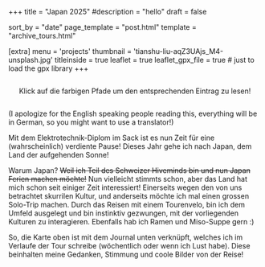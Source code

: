 +++
title = "Japan 2025"
#description = "hello"
draft = false

sort_by = "date"
page_template = "post.html"
template = "archive_tours.html"

[extra]
menu = 'projects'
thumbnail = 'tianshu-liu-aqZ3UAjs_M4-unsplash.jpg'
titleinside = true
leaflet = true
leaflet_gpx_file = true # just to load the gpx library
+++

<div style="justify-self: center; display: flex">
<span style="color: var(--color-accent); font-family:'tabler-icons'">&#xee4b;</span>
<p style="justify-self: center;">
Klick auf die farbigen Pfade um den entsprechenden Eintrag zu lesen!<br>
</p>
<span style="color: var(--color-accent); font-family:'tabler-icons'">&#xee4d;</span>
</div>

(I apologize for the English speaking people reading this, everything will be in German, so you might want to use a translator!)

Mit dem Elektrotechnik-Diplom im Sack ist es nun Zeit für eine (wahrscheinlich) verdiente Pause! Dieses Jahr gehe ich nach Japan, dem Land der aufgehenden Sonne!

Warum Japan? <s>Weil ich Teil des Schweizer Hiveminds bin und nun Japan Ferien machen möchte!</s> Nun vielleicht stimmts schon, aber das Land hat mich schon seit einiger Zeit interessiert! Einerseits wegen den von uns betrachtet skurrilen Kultur, und anderseits möchte ich mal einen grossen Solo-Trip machen. Durch das Reisen mit einem Tourenvelo, bin ich dem Umfeld ausgelegt und bin instinktiv gezwungen, mit der vorliegenden Kulturen zu interagieren. Ebenfalls hab ich Ramen und Miso-Suppe gern :)

So, die Karte oben ist mit dem Journal unten verknüpft, welches ich im Verlaufe der Tour schreibe (wöchentlich oder wenn ich Lust habe). Diese beinhalten meine Gedanken, Stimmung und coole Bilder von der Reise!

